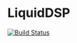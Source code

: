 # LiquidDSP

[![Build Status](https://travis-ci.org/jaykickliter/LiquidDSP.jl.svg?branch=master)](https://travis-ci.org/jaykickliter/LiquidDSP.jl)
